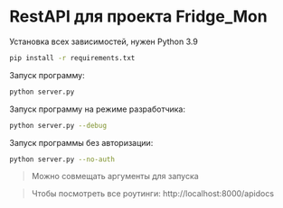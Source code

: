 # RestAPI для проекта Fridge_Mon

Установка всех зависимостей, нужен Python 3.9

```sh
pip install -r requirements.txt
```

Запуск программу:

```sh
python server.py
```

Запуск программу на режиме разработчика:

```sh
python server.py --debug
```

Запуск программы без авторизации:

```sh
python server.py --no-auth
```

> Можно совмещать аргументы для запуска

> Чтобы посмотреть все роутинги: http://localhost:8000/apidocs
